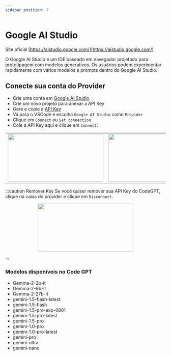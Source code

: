 ```yaml
---
sidebar_position: 7
---
```


# Google AI Studio

Site oficial [https://aistudio.google.com/](https://aistudio.google.com/)

O Google AI Studio é um IDE baseado em navegador projetado para prototipagem com modelos generativos. Os usuários podem experimentar rapidamente com vários modelos e prompts dentro do Google AI Studio.

## Conecte sua conta do Provider

- Crie uma conta em [Google AI Studio](https://aistudio.google.com/app/prompts/new_chat)
- Crie um novo projeto para anexar a API Key
- Gere e copie a [API Key](https://aistudio.google.com/app/apikey)
- Vá para o VSCode e escolha `Google AI Studio` como `Provider`
- Clique em `Connect` ou `Set connection`
- Cole a API Key aqui e clique em `Connect`:
<table>
  <tr>
    <td align="center">
      <img width="300" height="150" src="https://github.com/user-attachments/assets/1a917a98-5c10-4b07-9e06-1daeaee2fc2f" />
    </td>
    <td align="center">
      <img width="300" height="150" src="https://github.com/user-attachments/assets/d5ca6a20-7bb0-439d-98db-857796ed0869" />
    </td>
  </tr>
</table>

:::caution Remover Key
Se você quiser remover sua API Key do CodeGPT, clique na caixa do provider e clique em `Disconnect`.

<p align="center">
      <img width="300" height="150" src="https://github.com/user-attachments/assets/ddcfc0b4-2564-4e04-90b3-73cad9642011" />
</p>

:::

### Modelos disponíveis no Code GPT

- Gemma-2-2b-it
- Gemma-2-9b-it
- Gemma-2-27b-it
- gemini-1.5-flash-latest
- gemini-1.5-flash
- gemini-1.5-pro-exp-0801
- gemini-1.5-pro-latest
- gemini-1.5-pro
- gemini-1.0-pro
- gemini-1.0-pro-latest
- gemini-pro
- gemini-ultra
- gemini-nano
